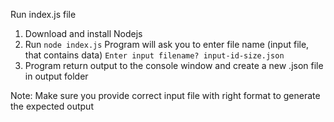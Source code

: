 Run index.js file


1) Download and install Nodejs
2) Run `node index.js`
   Program will ask you to enter file name (input file, that contains data)
   `Enter input filename? input-id-size.json` 
3) Program return output to the console window and create a new .json file in output folder

Note: Make sure you provide correct input file with right format to generate the expected output
